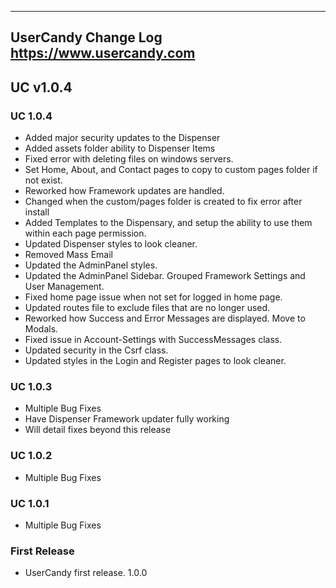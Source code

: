 ----------------------------------------------------------------------------------------
UserCandy Change Log
https://www.usercandy.com
----------------------------------------------------------------------------------------
UC v1.0.4
----------------------------------------------------------------------------------------
### UC 1.0.4
 - Added major security updates to the Dispenser
 - Added assets folder ability to Dispenser Items
 - Fixed error with deleting files on windows servers.
 - Set Home, About, and Contact pages to copy to custom pages folder if not exist.
 - Reworked how Framework updates are handled.
 - Changed when the custom/pages folder is created to fix error after install
 - Added Templates to the Dispensary, and setup the ability to use them within each page permission.
 - Updated Dispenser styles to look cleaner.
 - Removed Mass Email
 - Updated the AdminPanel styles.
 - Updated the AdminPanel Sidebar.  Grouped Framework Settings and User Management.
 - Fixed home page issue when not set for logged in home page.
 - Updated routes file to exclude files that are no longer used.
 - Reworked how Success and Error Messages are displayed.  Move to Modals.
 - Fixed issue in Account-Settings with SuccessMessages class.
 - Updated security in the Csrf class.
 - Updated styles in the Login and Register pages to look cleaner.

### UC 1.0.3
 - Multiple Bug Fixes
 - Have Dispenser Framework updater fully working
 - Will detail fixes beyond this release

### UC 1.0.2
 - Multiple Bug Fixes

### UC 1.0.1
 - Multiple Bug Fixes

### First Release
 - UserCandy first release. 1.0.0
